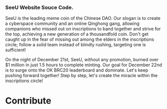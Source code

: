 ### SeeU Website Souce Code.

SeeU is the leading meme coin of the Chinese DAO. Our slogan is to create a cyberspace community and an online Qinghong gang, allowing companions who missed out on inscriptions to band together and strive for the top, achieving a new generation of a thousandfold coin. Don't get caught up in the fear of missing out among the elders in the inscriptions circle; follow a solid team instead of blindly rushing, targeting one is sufficient!

On the night of December 21st, SeeU, without any promotion, burned over $1 million in just 1.5 hours to complete minting. Our goal for December 22nd is to surge onto the OK BRC20 leaderboard and dominate. Let's keep pushing forward together! Step by step, let's create the miracle within the inscriptions circle!


# Contribute
